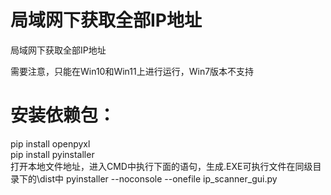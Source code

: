 # 局域网下获取全部IP地址
局域网下获取全部IP地址

需要注意，只能在Win10和Win11上进行运行，Win7版本不支持

# 安装依赖包：
pip install openpyxl  
pip install pyinstaller  
打开本地文件地址，进入CMD中执行下面的语句，生成.EXE可执行文件在同级目录下的\dist中
pyinstaller --noconsole --onefile ip_scanner_gui.py
